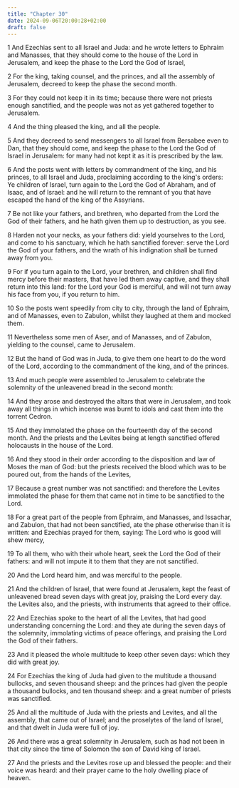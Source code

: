 ```yaml
---
title: "Chapter 30"
date: 2024-09-06T20:00:28+02:00
draft: false
---
```



1 And Ezechias sent to all Israel and Juda: and he wrote letters to Ephraim and Manasses, that they should come to the house of the Lord in Jerusalem, and keep the phase to the Lord the God of Israel,

2 For the king, taking counsel, and the princes, and all the assembly of Jerusalem, decreed to keep the phase the second month.

3 For they could not keep it in its time; because there were not priests enough sanctified, and the people was not as yet gathered together to Jerusalem.

4 And the thing pleased the king, and all the people.

5 And they decreed to send messengers to all Israel from Bersabee even to Dan, that they should come, and keep the phase to the Lord the God of Israel in Jerusalem: for many had not kept it as it is prescribed by the law.

6 And the posts went with letters by commandment of the king, and his princes, to all Israel and Juda, proclaiming according to the king's orders: Ye children of Israel, turn again to the Lord the God of Abraham, and of Isaac, and of Israel: and he will return to the remnant of you that have escaped the hand of the king of the Assyrians.

7 Be not like your fathers, and brethren, who departed from the Lord the God of their fathers, and he hath given them up to destruction, as you see.

8 Harden not your necks, as your fathers did: yield yourselves to the Lord, and come to his sanctuary, which he hath sanctified forever: serve the Lord the God of your fathers, and the wrath of his indignation shall be turned away from you.

9 For if you turn again to the Lord, your brethren, and children shall find mercy before their masters, that have led them away captive, and they shall return into this land: for the Lord your God is merciful, and will not turn away his face from you, if you return to him.

10 So the posts went speedily from city to city, through the land of Ephraim, and of Manasses, even to Zabulon, whilst they laughed at them and mocked them.

11 Nevertheless some men of Aser, and of Manasses, and of Zabulon, yielding to the counsel, came to Jerusalem.

12 But the hand of God was in Juda, to give them one heart to do the word of the Lord, according to the commandment of the king, and of the princes.

13 And much people were assembled to Jerusalem to celebrate the solemnity of the unleavened bread in the second month:

14 And they arose and destroyed the altars that were in Jerusalem, and took away all things in which incense was burnt to idols and cast them into the torrent Cedron.

15 And they immolated the phase on the fourteenth day of the second month. And the priests and the Levites being at length sanctified offered holocausts in the house of the Lord.

16 And they stood in their order according to the disposition and law of Moses the man of God: but the priests received the blood which was to be poured out, from the hands of the Levites,

17 Because a great number was not sanctified: and therefore the Levites immolated the phase for them that came not in time to be sanctified to the Lord.

18 For a great part of the people from Ephraim, and Manasses, and Issachar, and Zabulon, that had not been sanctified, ate the phase otherwise than it is written: and Ezechias prayed for them, saying: The Lord who is good will shew mercy,

19 To all them, who with their whole heart, seek the Lord the God of their fathers: and will not impute it to them that they are not sanctified.

20 And the Lord heard him, and was merciful to the people.

21 And the children of Israel, that were found at Jerusalem, kept the feast of unleavened bread seven days with great joy, praising the Lord every day. the Levites also, and the priests, with instruments that agreed to their office.

22 And Ezechias spoke to the heart of all the Levites, that had good understanding concerning the Lord: and they ate during the seven days of the solemnity, immolating victims of peace offerings, and praising the Lord the God of their fathers.

23 And it pleased the whole multitude to keep other seven days: which they did with great joy.

24 For Ezechias the king of Juda had given to the multitude a thousand bullocks, and seven thousand sheep: and the princes had given the people a thousand bullocks, and ten thousand sheep: and a great number of priests was sanctified.

25 And all the multitude of Juda with the priests and Levites, and all the assembly, that came out of Israel; and the proselytes of the land of Israel, and that dwelt in Juda were full of joy.

26 And there was a great solemnity in Jerusalem, such as had not been in that city since the time of Solomon the son of David king of Israel.

27 And the priests and the Levites rose up and blessed the people: and their voice was heard: and their prayer came to the holy dwelling place of heaven.

